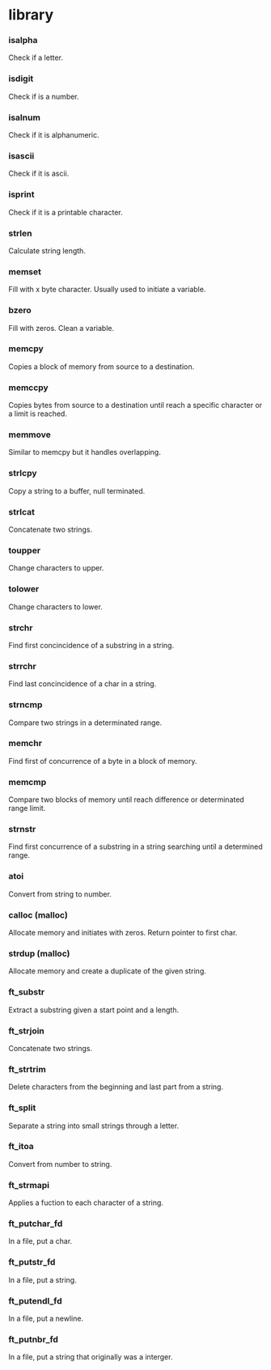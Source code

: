 # library

### isalpha
Check if a letter.
### isdigit
Check if is a number.
### isalnum
Check if it is alphanumeric.
### isascii
Check if it is ascii.
### isprint
Check if it is a printable character.
### strlen
Calculate string length.  
### memset 
Fill with x byte character. Usually used to initiate a variable.
### bzero 
Fill with zeros. Clean a variable.
### memcpy
Copies a block of memory from source to a destination.
### memccpy
Copies bytes from source to a destination until reach a specific character or a limit is reached.
### memmove
Similar to memcpy but it handles overlapping.
### strlcpy
Copy a string to a buffer, null terminated.
### strlcat
Concatenate two strings.
### toupper
Change characters to upper.
### tolower
Change characters to lower.
### strchr
Find first concincidence of a substring in a string.
### strrchr
Find last concincidence of a char in a string.
### strncmp 
Compare two strings in a determinated range.
### memchr
Find first of concurrence of a byte in a block of memory.
### memcmp
Compare two blocks of memory until reach difference or determinated range limit.
### strnstr 
Find first concurrence of a substring in a string searching until a determined range.
### atoi
Convert from string to number.
### calloc (malloc)
Allocate memory and initiates with zeros. Return pointer to first char.
### strdup (malloc)
Allocate memory and create a duplicate of the given string.
### ft_substr
Extract a substring given a start point and a length.
### ft_strjoin
Concatenate two strings.
### ft_strtrim
Delete characters from the beginning and last part from a string.
### ft_split
Separate a string into small strings through a letter.
### ft_itoa
Convert from number to string.
### ft_strmapi
Applies a fuction to each character of a string.
### ft_putchar_fd
In a file, put a char.
### ft_putstr_fd
In a file, put a string.
### ft_putendl_fd
In a file, put a newline.
### ft_putnbr_fd
In a file, put a string that originally was a interger.